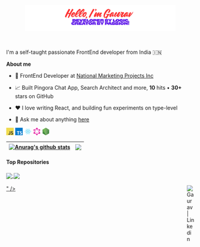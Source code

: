 <p align="center"><a href="https://anuraghazra.github.io"><img width="80%" alt="Hello, I'm Gaurav. Developer by logic, creator by passion!" src="./assets/gh-readme-header.png" /></a></p>

<br />

I'm a self-taught passionate FrontEnd developer from India 🇮🇳

**About me**

- 💼 FrontEnd Developer at [National Marketing Projects Inc ](https://nationalmarketingprojects.com/)

- 📈 Built Pingora Chat App, Search Architect and more, **10** hits • **30+** stars on GitHub

- ❤️ I love writing React, and building fun experiments on type-level

- 💬 Ask me about anything [here](https://github.com/Gauravvgithub/Gauravvgithub/README.md)

<code><img height="20" alt="javascript" src="https://raw.githubusercontent.com/github/explore/80688e429a7d4ef2fca1e82350fe8e3517d3494d/topics/javascript/javascript.png"></code>
<code><img height="20" alt="typescript" src="https://raw.githubusercontent.com/github/explore/80688e429a7d4ef2fca1e82350fe8e3517d3494d/topics/typescript/typescript.png"></code>
<code><img height="20" alt="react" src="https://raw.githubusercontent.com/github/explore/80688e429a7d4ef2fca1e82350fe8e3517d3494d/topics/react/react.png"></code>
<code><img height="20" alt="graphql" src="https://raw.githubusercontent.com/github/explore/5c058a388828bb5fde0bcafd4bc867b5bb3f26f3/topics/graphql/graphql.png"></code>
<code><img height="20" alt="nodejs" src="https://raw.githubusercontent.com/github/explore/80688e429a7d4ef2fca1e82350fe8e3517d3494d/topics/nodejs/nodejs.png"></code>    


| <a href="https://github.com/anuraghazra/github-readme-stats"><img align="center" src="https://github-readme-stats.vercel.app/api?username=anuraghazra&show_icons=true&include_all_commits=true&theme=buefy&hide_border=true" alt="Anurag's github stats" /></a> | <a href="https://github.com/anuraghazra/github-readme-stats"><img align="center" src="https://github-readme-stats.vercel.app/api/top-langs/?username=anuraghazra&layout=compact&theme=buefy&hide_border=true" /></a> |
| ------------- | ------------- |

#### Top Repositories


<a href="https://github.com/Gauravvgithub/github-readme-stats">
  <img align="center" src="https://github-readme-stats.vercel.app/api/pin/?username=Gauravvgithub&repo=github-readme-stats&theme=buefy" />
</a>
<a href="https://my-portfolio-gaurav-seven.vercel.app/">
  <img align="center" src="https://github-readme-stats.vercel.app/api/pin/?username=Gauravvgithub&repo=anuraghazra.github.io&theme=buefy" />
</a>

<br />
<br />

<!--<a href="https://twitter.com/anuraghazru">
  <img align="right" alt="Anurag Hazra | Twitter" width="21px" src="https://raw.githubusercontent.com/anuraghazra/anuraghazra/master/assets/twitter.svg" />
</a>-->
<a href="https://www.linkedin.com/in/gaurav-raj7011/">
  <img align="right" alt="Gaurav | Linkedin" width="20px" src="<svg xmlns="http://www.w3.org/2000/svg" viewBox="0 0 640 640"><!--!Font Awesome Free v7.0.0 by @fontawesome - https://fontawesome.com License - https://fontawesome.com/license/free Copyright 2025 Fonticons, Inc.--><path d="M160 96C124.7 96 96 124.7 96 160L96 480C96 515.3 124.7 544 160 544L480 544C515.3 544 544 515.3 544 480L544 160C544 124.7 515.3 96 480 96L160 96zM165 266.2L231.5 266.2L231.5 480L165 480L165 266.2zM236.7 198.5C236.7 219.8 219.5 237 198.2 237C176.9 237 159.7 219.8 159.7 198.5C159.7 177.2 176.9 160 198.2 160C219.5 160 236.7 177.2 236.7 198.5zM413.9 480L413.9 376C413.9 351.2 413.4 319.3 379.4 319.3C344.8 319.3 339.5 346.3 339.5 374.2L339.5 480L273.1 480L273.1 266.2L336.8 266.2L336.8 295.4L337.7 295.4C346.6 278.6 368.3 260.9 400.6 260.9C467.8 260.9 480.3 305.2 480.3 362.8L480.3 480L413.9 480z"/></svg>" />
</a>
